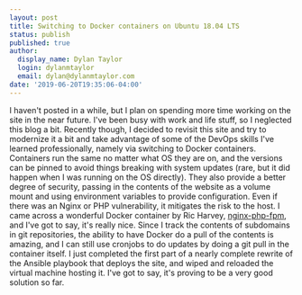 ```yaml
---
layout: post
title: Switching to Docker containers on Ubuntu 18.04 LTS
status: publish
published: true
author:
  display_name: Dylan Taylor
  login: dylanmtaylor
  email: dylan@dylanmtaylor.com
date: '2019-06-20T19:35:06-04:00'
---
```


I haven't posted in a while, but I plan on spending more time working on the site in the near future. I've been busy with work and life stuff, so I neglected this blog a bit. Recently though, I decided to revisit this site and try to modernize it a bit and take advantage of some of the DevOps skills I've learned professionally, namely via switching to Docker containers. Containers run the same no matter what OS they are on, and the versions can be pinned to avoid things breaking with system updates (rare, but it did happen when I was running on the OS directly). They also provide a better degree of security, passing in the contents of the website as a volume mount and using environment variables to provide configuration. Even if there was an Nginx or PHP vulnerability, it mitigates the risk to the host. I came across a wonderful Docker container by Ric Harvey, [nginx-php-fpm](https://gitlab.com/ric_harvey/nginx-php-fpm/), and I've got to say, it's really nice. Since I track the contents of subdomains in git repositories, the ability to have Docker do a pull of the contents is amazing, and I can still use cronjobs to do updates by doing a git pull in the container itself. I just completed the first part of a nearly complete rewrite of the Ansible playbook that deploys the site, and wiped and reloaded the virtual machine hosting it. I've got to say, it's proving to be a very good solution so far.

